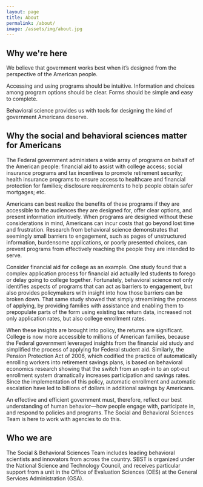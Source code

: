 ```yaml
---
layout: page
title: About
permalink: /about/
image: /assets/img/about.jpg
---
```


## Why we're here

We believe that government works best when it’s designed from the perspective of the American people.

Accessing and using programs should be intuitive. Information and choices among program options should be clear. Forms should be simple and easy to complete.

Behavioral science provides us with tools for designing the kind of government Americans deserve.

## Why the social and behavioral sciences matter for Americans

The Federal government administers a wide array of programs on behalf of the American people: financial aid to assist with college access; social insurance programs and tax incentives to promote retirement security; health insurance programs to ensure access to healthcare and financial protection for families; disclosure requirements to help people obtain safer mortgages; etc.

Americans can best realize the benefits of these programs if they are accessible to the audiences they are designed for, offer clear options, and present information intuitively. When programs are designed without these considerations in mind, Americans can incur costs that go beyond lost time and frustration. Research from behavioral science demonstrates that seemingly small barriers to engagement, such as pages of unstructured information, burdensome applications, or poorly presented choices, can prevent programs from effectively reaching the people they are intended to serve.

Consider financial aid for college as an example. One study found that a complex application process for financial aid actually led students to forego or delay going to college together. Fortunately, behavioral science not only identifies aspects of programs that can act as barriers to engagement, but also provides policymakers with insight into how those barriers can be broken down. That same study showed that simply streamlining the process of applying, by providing families with assistance and enabling them to prepopulate parts of the form using existing tax return data, increased not only application rates, but also college enrollment rates.

When these insights are brought into policy, the returns are significant. College is now more accessible to millions of American families, because the Federal government leveraged insights from the financial aid study and simplified the process of applying for Federal student aid.  Similarly, the Pension Protection Act of 2006, which codified the practice of automatically enrolling workers into retirement savings plans, is based on behavioral economics research showing that the switch from an opt-in to an opt-out enrollment system dramatically increases participation and savings rates.  Since the implementation of this policy, automatic enrollment and automatic escalation have led to billions of dollars in additional savings by Americans.

An effective and efficient government must, therefore, reflect our best understanding of human behavior—how people engage with, participate in, and respond to policies and programs. The Social and Behavioral Sciences Team is here to work with agencies to do this.

## Who we are

The Social & Behavioral Sciences Team includes leading behavioral scientists and innovators from across the country. SBST is organized under the National Science and Technology Council, and receives particular support from a unit in the Office of Evaluation Sciences (OES) at the General Services Administration (GSA).
